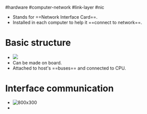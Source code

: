 #hardware #computer-network #link-layer #nic 

- Stands for ==Network Interface Card==.
- Installed in each computer to help it ==connect to network==.

# Basic structure
- ![](Pasted%20image%2020240520133546.png)
- Can be made on board.
- Attached to host's ==buses== and connected to CPU.

# Interface communication
- ![800x300](Pasted%20image%2020240520133810.png)
- 

